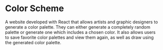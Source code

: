 # Color Scheme

A website developed with React that allows artists and graphic designers to generate a color palette. They can either generate a completely random palette or generate one which includes a chosen color. It also allows users to save favorite color palettes and view them again, as well as draw using the generated color palette.
